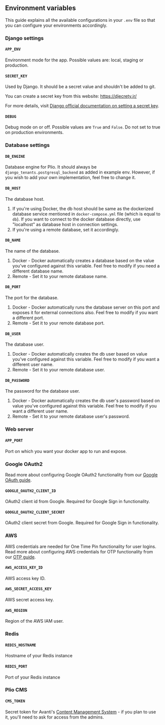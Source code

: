 ## Environment variables

This guide explains all the available configurations in your `.env` file so that you can configure your environments accordingly.

### Django settings
#### `APP_ENV`
Environment mode for the app. Possible values are: local, staging or production.

#### `SECRET_KEY`
Used by Django. It should be a secret value and shouldn't be added to git.

You can create a secret key from this website: https://djecrety.ir/

For more details, visit [Django official documentation on setting a secret key](https://docs.djangoproject.com/en/3.2/ref/settings/#std:setting-SECRET_KEY).

#### `DEBUG`
Debug mode on or off. Possible values are `True` and `False`. Do not set to true on production environments.

### Database settings
#### `DB_ENGINE`
Database engine for Plio. It should always be `django_tenants.postgresql_backend` as added in example env. However, if you wish to add your own implementation, feel free to change it.

#### `DB_HOST`
The database host.
1. If you're using Docker, the db host should be same as the dockerized database service mentioned in `docker-compose.yml` file (which is equal to `db`). If you want to connect to the docker database directly, use "localhost" as database host in connection settings.
2. If you're using a remote database, set it accordingly.

#### `DB_NAME`
The name of the database.
1. Docker - Docker automatically creates a database based on the value you've configured against this variable. Feel free to modify if you need a different database name.
2. Remote - Set it to your remote database name.

#### `DB_PORT`
The port for the database.
1. Docker - Docker automatically runs the database server on this port and exposes it for external connections also. Feel free to modify if you want a different port.
2. Remote - Set it to your remote database port.

#### `DB_USER`
The database user.
1. Docker - Docker automatically creates the db user based on value you've configured against this variable. Feel free to modify if you want a different user name.
2. Remote - Set it to your remote database user.

#### `DB_PASSWORD`
The password for the database user.
1. Docker - Docker automatically creates the db user's password based on value you've configured against this variable. Feel free to modify if you want a different user name.
2. Remote - Set it to your remote database user's password.


### Web server
#### `APP_PORT`
Port on which you want your docker app to run and expose.

### Google OAuth2
Read more about configuring Google OAuth2 functionality from our [Google OAuth guide](oauth/GOOGLE-OAUTH2.md).

#### `GOOGLE_OAUTH2_CLIENT_ID`
OAuth2 client id from Google. Required for Google Sign in functionality.

#### `GOOGLE_OAUTH2_CLIENT_SECRET`
OAuth2 client secret from Google. Required for Google Sign in functionality.

### AWS
AWS credentials are needed for One Time Pin functionality for user logins. Read more about configuring AWS credentials for OTP functionality from our [OTP guide](ONE-TIME-PIN.md).
#### `AWS_ACCESS_KEY_ID`
AWS access key ID.

#### `AWS_SECRET_ACCESS_KEY`
AWS secret access key.

#### `AWS_REGION`
Region of the AWS IAM user.

### Redis
#### `REDIS_HOSTNAME`
Hostname of your Redis instance

#### `REDIS_PORT`
Port of your Redis instance

### Plio CMS
#### `CMS_TOKEN`
Secret token for Avanti's [Content Management System](http://cms.peerlearning.com) - if you plan to use it, you'll need to ask for access from the admins.
